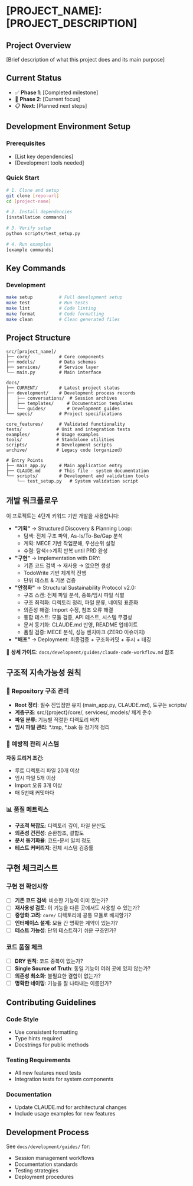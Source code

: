 # [PROJECT_NAME]: [PROJECT_DESCRIPTION]

## Project Overview
[Brief description of what this project does and its main purpose]

## Current Status
- ✅ **Phase 1**: [Completed milestone]
- 🔄 **Phase 2**: [Current focus]
- 📋 **Next**: [Planned next steps]

## Development Environment Setup

### Prerequisites
- [List key dependencies]
- [Development tools needed]

### Quick Start
```bash
# 1. Clone and setup
git clone [repo-url]
cd [project-name]

# 2. Install dependencies
[installation commands]

# 3. Verify setup
python scripts/test_setup.py

# 4. Run examples
[example commands]
```

## Key Commands

### Development
```bash
make setup          # Full development setup
make test           # Run tests
make lint           # Code linting
make format         # Code formatting
make clean          # Clean generated files
```

## Project Structure
```
src/[project_name]/
├── core/           # Core components
├── models/         # Data schemas
├── services/       # Service layer
└── main.py         # Main interface

docs/
├── CURRENT/        # Latest project status
├── development/    # Development process records
│   ├── conversations/  # Session archives
│   ├── templates/     # Documentation templates
│   └── guides/        # Development guides
└── specs/          # Project specifications

core_features/      # Validated functionality
tests/             # Unit and integration tests
examples/          # Usage examples
tools/             # Standalone utilities
scripts/           # Development scripts
archive/           # Legacy code (organized)

# Entry Points  
├── main_app.py     # Main application entry
├── CLAUDE.md       # This file - system documentation
└── scripts/        # Development and validation tools
    └── test_setup.py   # System validation script
```

## 개발 워크플로우

이 프로젝트는 4단계 키워드 기반 개발을 사용합니다:
- **"기획"** → Structured Discovery & Planning Loop:
  - 탐색: 전체 구조 파악, As-Is/To-Be/Gap 분석
  - 계획: MECE 기반 작업분해, 우선순위 설정
  - 수렴: 탐색↔계획 반복 until PRD 완성
- **"구현"** → Implementation with DRY:
  - 기존 코드 검색 → 재사용 → 없으면 생성
  - TodoWrite 기반 체계적 진행
  - 단위 테스트 & 기본 검증
- **"안정화"** → Structural Sustainability Protocol v2.0:
  - 구조 스캔: 전체 파일 분석, 중복/임시 파일 식별
  - 구조 최적화: 디렉토리 정리, 파일 분류, 네이밍 표준화
  - 의존성 해결: Import 수정, 참조 오류 해결
  - 통합 테스트: 모듈 검증, API 테스트, 시스템 무결성
  - 문서 동기화: CLAUDE.md 반영, README 업데이트
  - 품질 검증: MECE 분석, 성능 벤치마크 (ZERO 이슈까지)
- **"배포"** → Deployment: 최종검증 + 구조화커밋 + 푸시 + 태깅

📝 **상세 가이드**: `docs/development/guides/claude-code-workflow.md` 참조

## 구조적 지속가능성 원칙

### 📁 Repository 구조 관리
- **Root 정리**: 필수 진입점만 유지 (main_app.py, CLAUDE.md), 도구는 scripts/
- **계층구조**: src/{project}/core/, services/, models/ 체계 준수
- **파일 분류**: 기능별 적절한 디렉토리 배치
- **임시 파일 관리**: *.tmp, *.bak 등 정기적 정리

### 🔄 예방적 관리 시스템
**자동 트리거 조건:**
- 루트 디렉토리 파일 20개 이상
- 임시 파일 5개 이상
- Import 오류 3개 이상
- 매 5번째 커밋마다

### 📊 품질 메트릭스
- **구조적 복잡도**: 디렉토리 깊이, 파일 분산도
- **의존성 건전성**: 순환참조, 결합도
- **문서 동기화율**: 코드-문서 일치 정도
- **테스트 커버리지**: 전체 시스템 검증률

## 구현 체크리스트

### 구현 전 확인사항
- ☐ **기존 코드 검색**: 비슷한 기능이 이미 있는가?
- ☐ **재사용성 검토**: 이 기능을 다른 곳에서도 사용할 수 있는가?
- ☐ **중앙화 고려**: `core/` 디렉토리에 공통 모듈로 배치할가?
- ☐ **인터페이스 설계**: 모듈 간 명확한 계약이 있는가?
- ☐ **테스트 가능성**: 단위 테스트하기 쉬운 구조인가?

### 코드 품질 체크
- ☐ **DRY 원칙**: 코드 중복이 없는가?
- ☐ **Single Source of Truth**: 동일 기능이 여러 곳에 있지 않는가?
- ☐ **의존성 최소화**: 불필요한 결합이 없는가?
- ☐ **명확한 네이밍**: 기능을 잘 나타내는 이름인가?

## Contributing Guidelines

### Code Style
- Use consistent formatting
- Type hints required
- Docstrings for public methods

### Testing Requirements
- All new features need tests
- Integration tests for system components

### Documentation
- Update CLAUDE.md for architectural changes
- Include usage examples for new features

## Development Process
See `docs/development/guides/` for:
- Session management workflows  
- Documentation standards
- Testing strategies
- Deployment procedures